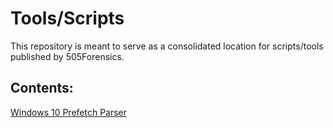 # Tools/Scripts
This repository is meant to serve as a consolidated location for scripts/tools published by 505Forensics.

## Contents:
[Windows 10 Prefetch Parser](https://github.com/505Forensics/tools/tree/master/win10_prefetch)
